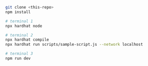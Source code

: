 ```bash
git clone <this-repo>
npm install

# terminal 1
npx hardhat node

# terminal 2
npx hardhat compile
npx hardhat run scripts/sample-script.js --network localhost

# terminal 3 
npm run dev
```
<!-- # BCDV4028-Lab-2
Student ID : 101474219 , Name  : Divya Bhamerkar -->


